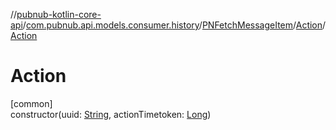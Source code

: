//[pubnub-kotlin-core-api](../../../../index.md)/[com.pubnub.api.models.consumer.history](../../index.md)/[PNFetchMessageItem](../index.md)/[Action](index.md)/[Action](-action.md)

# Action

[common]\
constructor(uuid: [String](https://kotlinlang.org/api/latest/jvm/stdlib/kotlin-stdlib/kotlin/-string/index.html), actionTimetoken: [Long](https://kotlinlang.org/api/latest/jvm/stdlib/kotlin-stdlib/kotlin/-long/index.html))
